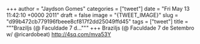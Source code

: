
+++
author = "Jaydson Gomes"
categories = ["tweet"]
date = "Fri May 13 11:42:10 +0000 2011"
draft = false
image = "{TWEET_IMAGE}"
slug = "d99b472cb779196fbeee8cf817f2dd25049ffd45"
tags = ["tweet"]
title = """Braziljs (@ Faculdade 7 d..."""
+++
Braziljs (@ Faculdade 7 de Setembro w/ @ricardobeat) http://4sq.com/mva53Y
